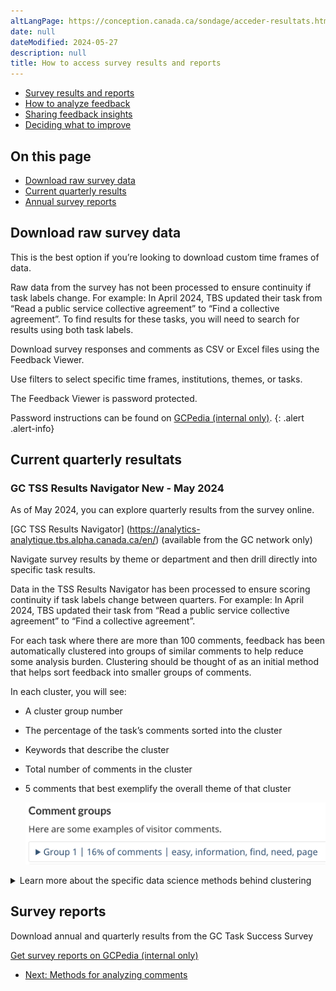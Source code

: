```yaml
---
altLangPage: https://conception.canada.ca/sondage/acceder-resultats.html
date: null
dateModified: 2024-05-27
description: null
title: How to access survey results and reports
---
```


<div class="gc-stp-stp">
  <div class="row">
    <ul class="toc lst-spcd col-md-12">
      <li class="col-md-4 col-sm-6"><a class="list-group-item active" href="access-results.html">Survey results and reports</a></li>
      <li class="col-md-4 col-sm-6"><a class="list-group-item" href="analyze-feedback.html">How to analyze feedback</a></li>
      <li class="col-md-4 col-sm-6"><a class="list-group-item" href="insights.html">Sharing feedback insights</a></li>
      <li class="col-md-4 col-sm-6"><a class="list-group-item" href="prioritize.html">Deciding what to improve</a></li>
    </ul>
  </div>
</div>

## On this page

* [Download raw survey data](#download-raw-survey-data)
* [Current quarterly results](#current-quarterly-results)
* [Annual survey reports](#survey-reports)

## Download raw survey data

This is the best option if you’re looking to download custom time frames of data.

Raw data from the survey has not been processed to ensure continuity if task labels change.  For example: In April 2024, TBS updated their task from “Read a public service collective agreement” to “Find a collective agreement”. To find results for these tasks, you will need to search for results using both task labels.

Download survey responses and comments as CSV or Excel files using the Feedback Viewer.

Use filters to select specific time frames, institutions, themes, or tasks.

The Feedback Viewer is password protected.

Password instructions can be found on [GCPedia (internal only)](https://www.gcpedia.gc.ca/wiki/Government_of_Canada_Task_Success_Survey_-_Access_Data#Raw_survey_responses_and_comments).
{: .alert .alert-info}

## Current quarterly resultats

### GC TSS Results Navigator  New - May 2024
As of May 2024, you can explore quarterly results from the survey online.

[GC TSS Results Navigator] (https://analytics-analytique.tbs.alpha.canada.ca/en/) (available from the GC network only)

Navigate survey results by theme or department and then drill directly into specific task results.

Data in the TSS Results Navigator has been processed to ensure scoring continuity if task labels change between quarters.  For example: In April 2024, TBS updated their task from “Read a public service collective agreement” to “Find a collective agreement”.  

For each task where there are more than 100 comments, feedback has been automatically clustered into groups of similar comments to help reduce some analysis burden. Clustering should be thought of as an initial method that helps sort feedback into smaller groups of comments.  

In each cluster, you will see:
* A cluster group number
* The percentage of the task’s comments sorted into the cluster
* Keywords that describe the cluster
* Total number of comments in the cluster
* 5 comments that best exemplify the overall theme of that cluster

  <img src="images/cluster.png" alt="A cluster of comments contains a group number, the percentage of comments that cluster represents, and a sample of keywords" class="img-responsive mrgn-bttm-md" />

<details>
<summary>
Learn more about the specific data science methods behind clustering
</summary>

<p>Principal Publisher partnered with the Chief Data Office (CDO) at ESDC who developed the clustering script.</p>

<p>The clustering script uses:</p>
<ul>
<li>A pre-trained machine learning model that converts text comments into points in space, based on the general concepts they contain.</li>
<li>First, the “Sentence-transformer model” encodes comments in a space based on “concepts” (e.g., gender, size, verb tense) The process is multilingual by design without needing translation, and can handle comments with synonyms or similar concepts even if they are not using the exact same words.</li>
<li>Next, “Agglomerative clustering creates clusters (groups) of comments that are close together in space.</li>
</ul>

<p>While this method of analysis is fast to compute, it may sometimes have trouble with jargon or technical terms used in a particular context.</p>

<p>This model for analysis was selected for its ability to handle comments from many languages  without needing to first translate into one language which adds mistranslation errors and processing time.</p>

<p>As technology changes, we will continue to look for methods of feedback analysis that may bring us closer to summaries written in plain language of the issues found within the feedback.</p>


</details>

## Survey reports

Download annual and quarterly results from the GC Task Success Survey

[Get survey reports on GCPedia (internal only)](https://www.gcpedia.gc.ca/wiki/Government_of_Canada_Task_Success_Survey_reports)

<nav role="navigation" class="mrgn-bttm-lg">
  <ul class="pager">
    <li class="next"><a href="analyze-feedback.html" rel="next">Next: Methods for analyzing comments</a></li>
  </ul>
</nav>
